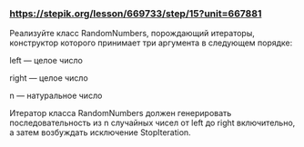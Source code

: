 ### https://stepik.org/lesson/669733/step/15?unit=667881

Реализуйте класс RandomNumbers, порождающий итераторы, конструктор которого принимает три аргумента в следующем порядке:


left — целое число

right — целое число

n — натуральное число


Итератор класса RandomNumbers должен генерировать последовательность из n случайных чисел от left до right включительно, а затем возбуждать исключение StopIteration.
